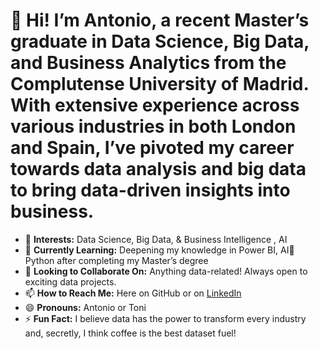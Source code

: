 # 👋 Hi! I’m **Antonio**, a recent **Master’s graduate in Data Science, Big Data, and Business Analytics** from the Complutense University of Madrid. With extensive experience across various industries in both **London** and **Spain**, I’ve pivoted my career towards **data analysis** and **big data** to bring data-driven insights into business.

- 👀 **Interests:** Data Science, Big Data, & Business Intelligence , AI
- 🌱 **Currently Learning:** Deepening my knowledge in Power BI, AI🤖 Python  after completing my Master’s degree
- 💞️ **Looking to Collaborate On:** Anything data-related! Always open to exciting data projects.
- 📫 **How to Reach Me:** Here on GitHub or on [LinkedIn](https://www.linkedin.com/in/antonio-gonzález-meseguer-5235a313a/) 
- 😄 **Pronouns:** Antonio or Toni
- ⚡ **Fun Fact:** I believe data has the power to transform every industry and, secretly, I think coffee is the best dataset fuel!


